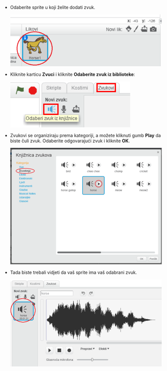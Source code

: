 + Odaberite sprite u koji želite dodati zvuk.
    
    ![zaslona](images/sprite-select.png)

+ Kliknite karticu **Zvuci** i kliknite **Odaberite zvuk iz biblioteke**:
    
    ![zaslona](images/import-sound.png)

+ Zvukovi se organiziraju prema kategoriji, a možete kliknuti gumb **Play** da biste čuli zvuk. Odaberite odgovarajući zvuk i kliknite **OK**.
    
    ![zaslona](images/choose-sound.png)

+ Tada biste trebali vidjeti da vaš sprite ima vaš odabrani zvuk.
    
    ![zaslona](images/sound-imported.png)